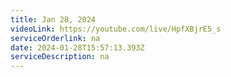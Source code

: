 ```yaml
---
title: Jan 28, 2024
videoLink: https://youtube.com/live/HpfXBjrE5_s
serviceOrderlink: na
date: 2024-01-28T15:57:13.393Z
serviceDescription: n﻿a
---
```


